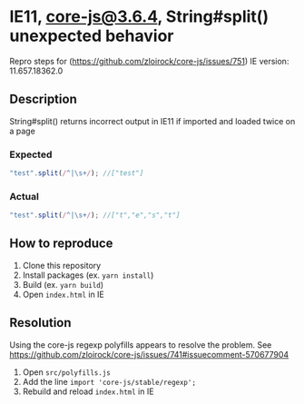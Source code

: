 # IE11, core-js@3.6.4, String#split() unexpected behavior
Repro steps for (https://github.com/zloirock/core-js/issues/751)
IE version: 11.657.18362.0

## Description
String#split() returns incorrect output in IE11 if imported and loaded twice on a page

### Expected
```js
"test".split(/^|\s+/); //["test"]
```

### Actual
```js
"test".split(/^|\s+/); //["t","e","s","t"]
```

## How to reproduce
1. Clone this repository
2. Install packages (ex. `yarn install`)
3. Build (ex. `yarn build`)
4. Open `index.html` in IE


## Resolution

Using the core-js regexp polyfills appears to resolve the problem.
See https://github.com/zloirock/core-js/issues/741#issuecomment-570677904

1. Open `src/polyfills.js`
2. Add the line `import 'core-js/stable/regexp';`
3. Rebuild and reload `index.html` in IE